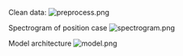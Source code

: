 Clean data:
![preprocess.png](../master/image/clean.png)

Spectrogram of position case
![spectrogram.png](../master/image/spectrogram.png)

Model architecture
![model.png](../master/image/model.png)

